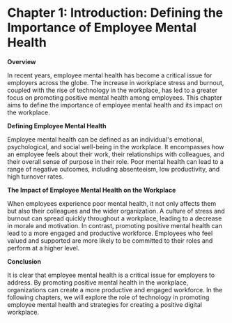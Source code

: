 Chapter 1: Introduction: Defining the Importance of Employee Mental Health
==========================================================================

**Overview**

In recent years, employee mental health has become a critical issue for employers across the globe. The increase in workplace stress and burnout, coupled with the rise of technology in the workplace, has led to a greater focus on promoting positive mental health among employees. This chapter aims to define the importance of employee mental health and its impact on the workplace.

**Defining Employee Mental Health**

Employee mental health can be defined as an individual's emotional, psychological, and social well-being in the workplace. It encompasses how an employee feels about their work, their relationships with colleagues, and their overall sense of purpose in their role. Poor mental health can lead to a range of negative outcomes, including absenteeism, low productivity, and high turnover rates.

**The Impact of Employee Mental Health on the Workplace**

When employees experience poor mental health, it not only affects them but also their colleagues and the wider organization. A culture of stress and burnout can spread quickly throughout a workplace, leading to a decrease in morale and motivation. In contrast, promoting positive mental health can lead to a more engaged and productive workforce. Employees who feel valued and supported are more likely to be committed to their roles and perform at a higher level.

**Conclusion**

It is clear that employee mental health is a critical issue for employers to address. By promoting positive mental health in the workplace, organizations can create a more productive and engaged workforce. In the following chapters, we will explore the role of technology in promoting employee mental health and strategies for creating a positive digital workplace.
